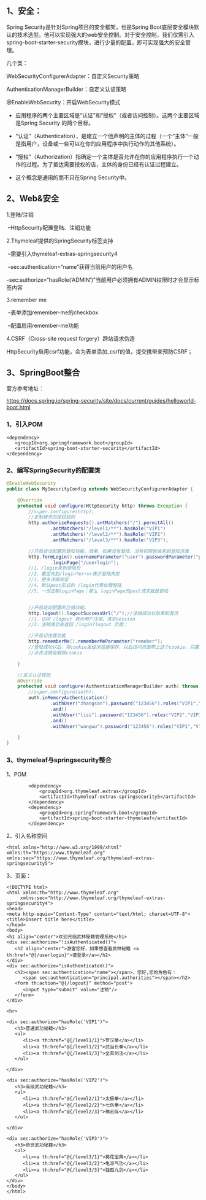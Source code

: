 ## 1、安全：

Spring Security是针对Spring项目的安全框架，也是Spring Boot底层安全模块默认的技术选型。他可以实现强大的web安全控制。对于安全控制，我们仅需引入spring-boot-starter-security模块，进行少量的配置，即可实现强大的安全管理。

 几个类：

WebSecurityConfigurerAdapter：自定义Security策略

AuthenticationManagerBuilder：自定义认证策略

@EnableWebSecurity：开启WebSecurity模式

* 应用程序的两个主要区域是“认证”和“授权”（或者访问控制）。这两个主要区域是Spring Security 的两个目标。

* “认证”（Authentication），是建立一个他声明的主体的过程（一个“主体”一般是指用户，设备或一些可以在你的应用程序中执行动作的其他系统）。

* “授权”（Authorization）指确定一个主体是否允许在你的应用程序执行一个动作的过程。为了抵达需要授权的店，主体的身份已经有认证过程建立。

* 这个概念是通用的而不只在Spring Security中。

## 2、Web&安全

1.登陆/注销

​	–HttpSecurity配置登陆、注销功能

2.Thymeleaf提供的SpringSecurity标签支持

​	–需要引入thymeleaf-extras-springsecurity4

​	–sec:authentication=“name”获得当前用户的用户名

​	–sec:authorize=“hasRole(‘ADMIN’)”当前用户必须拥有ADMIN权限时才会显示标签内容

3.remember me

​	–表单添加remember-me的checkbox

​	–配置启用remember-me功能

4.CSRF（Cross-site request forgery）跨站请求伪造

​	HttpSecurity启用csrf功能，会为表单添加_csrf的值，提交携带来预防CSRF；

## 3、SpringBoot整合

官方参考地址：

https://docs.spring.io/spring-security/site/docs/current/guides/helloworld-boot.html

### 1、引入POM

```
<dependency>
   <groupId>org.springframework.boot</groupId>
   <artifactId>spring-boot-starter-security</artifactId>
</dependency>
```

### 2、编写SpringSecurity的配置类

```java
@EnableWebSecurity
public class MySecurityConfig extends WebSecurityConfigurerAdapter {

    @Override
    protected void configure(HttpSecurity http) throws Exception {
        //super.configure(http);
        //定制请求的授权规则
        http.authorizeRequests().antMatchers("/").permitAll()
                .antMatchers("/level1/**").hasRole("VIP1")
                .antMatchers("/level2/**").hasRole("VIP2")
                .antMatchers("/level3/**").hasRole("VIP3");

        //开启自动配置的登陆功能，效果，如果没有登陆，没有权限就会来到登陆页面
        http.formLogin().usernameParameter("user").passwordParameter("pwd")
                .loginPage("/userlogin");
        //1、/login来到登陆页
        //2、重定向到/login?error表示登陆失败
        //3、更多详细规定
        //4、默认post形式的 /login代表处理登陆
        //5、一但定制loginPage；那么 loginPage的post请求就是登陆


        //开启自动配置的注销功能。
        http.logout().logoutSuccessUrl("/");//注销成功以后来到首页
        //1、访问 /logout 表示用户注销，清空session
        //2、注销成功会返回 /login?logout 页面；

        //开启记住我功能
        http.rememberMe().rememberMeParameter("remeber");
        //登陆成功以后，将cookie发给浏览器保存，以后访问页面带上这个cookie，只要通过检查就可以免登录
        //点击注销会删除cookie

    }

    //定义认证规则
    @Override
    protected void configure(AuthenticationManagerBuilder auth) throws Exception {
        //super.configure(auth);
        auth.inMemoryAuthentication()
                .withUser("zhangsan").password("123456").roles("VIP1","VIP2")
                .and()
                .withUser("lisi").password("123456").roles("VIP2","VIP3")
                .and()
                .withUser("wangwu").password("123456").roles("VIP1","VIP3");

    }
}
```

### 3、thymeleaf与springsecurity整合

1、POM

```
		<dependency>
			<groupId>org.thymeleaf.extras</groupId>
			<artifactId>thymeleaf-extras-springsecurity5</artifactId>
		</dependency>
		<dependency>
			<groupId>org.springframework.boot</groupId>
			<artifactId>spring-boot-starter-thymeleaf</artifactId>
		</dependency>
```

2、引入名称空间

```
<html xmlns="http://www.w3.org/1999/xhtml" xmlns:th="https://www.thymeleaf.org" xmlns:sec="https://www.thymeleaf.org/thymeleaf-extras-springsecurity5">
```

3、页面：

```
<!DOCTYPE html>
<html xmlns:th="http://www.thymeleaf.org"
     xmlns:sec="http://www.thymeleaf.org/thymeleaf-extras-springsecurity4">
<head>
<meta http-equiv="Content-Type" content="text/html; charset=UTF-8">
<title>Insert title here</title>
</head>
<body>
<h1 align="center">欢迎光临武林秘籍管理系统</h1>
<div sec:authorize="!isAuthenticated()">
   <h2 align="center">游客您好，如果想查看武林秘籍 <a th:href="@{/userlogin}">请登录</a></h2>
</div>
<div sec:authorize="isAuthenticated()">
   <h2><span sec:authentication="name"></span>，您好,您的角色有：
      <span sec:authentication="principal.authorities"></span></h2>
   <form th:action="@{/logout}" method="post">
      <input type="submit" value="注销"/>
   </form>
</div>

<hr>

<div sec:authorize="hasRole('VIP1')">
   <h3>普通武功秘籍</h3>
   <ul>
      <li><a th:href="@{/level1/1}">罗汉拳</a></li>
      <li><a th:href="@{/level1/2}">武当长拳</a></li>
      <li><a th:href="@{/level1/3}">全真剑法</a></li>
   </ul>

</div>

<div sec:authorize="hasRole('VIP2')">
   <h3>高级武功秘籍</h3>
   <ul>
      <li><a th:href="@{/level2/1}">太极拳</a></li>
      <li><a th:href="@{/level2/2}">七伤拳</a></li>
      <li><a th:href="@{/level2/3}">梯云纵</a></li>
   </ul>

</div>

<div sec:authorize="hasRole('VIP3')">
   <h3>绝世武功秘籍</h3>
   <ul>
      <li><a th:href="@{/level3/1}">葵花宝典</a></li>
      <li><a th:href="@{/level3/2}">龟派气功</a></li>
      <li><a th:href="@{/level3/3}">独孤九剑</a></li>
   </ul>
</div>
</body>
</html>
```